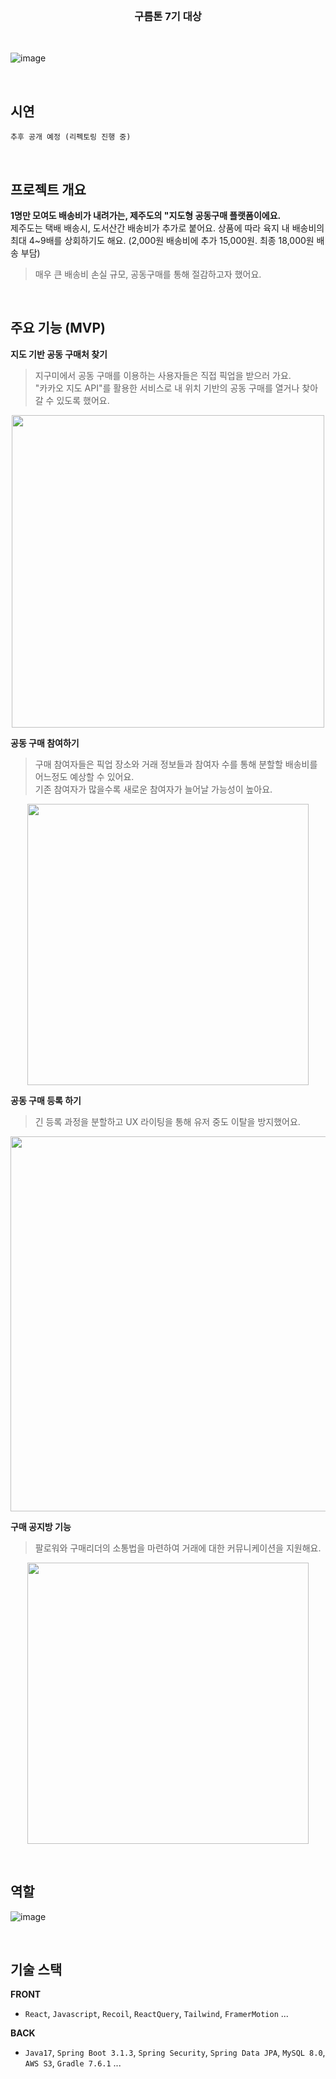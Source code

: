 <br />
<h3 align='center'>구름톤 7기 대상</h3>
<br />

![image](https://github.com/jigume/.github/assets/68184254/ce7cc7cb-656f-49f6-8601-4e043e7bae0d)

<br/>

## 시연
`추후 공개 예정 (리펙토링 진행 중)`

<br/>

## 프로젝트 개요
**1명만 모여도 배송비가 내려가는, 제주도의 "지도형 공동구매 플랫폼이에요.** <br/>
제주도는 택배 배송시, 도서산간 배송비가 추가로 붙어요. 상품에 따라 육지 내 배송비의 최대 4~9배를 상회하기도 해요. (2,000원 배송비에 추가 15,000원. 최종 18,000원 배송 부담) <br/>
> 매우 큰 배송비 손실 규모, 공동구매를 통해 절감하고자 했어요.

<br/>

## 주요 기능 (MVP)

**지도 기반 공동 구매처 찾기**
  
> 지구미에서 공동 구매를 이용하는 사용자들은 직접 픽업을 받으러 가요. <br/>
> "카카오 지도 API"를 활용한 서비스로 내 위치 기반의 공동 구매를 열거나 찾아갈 수 있도록 했어요.
<p align="center">
<img src="https://github.com/jigume/.github/assets/68184254/494f2a41-3b70-4c19-86bd-5ee9ef3a1f68.png" height="500px"> 
</p>

**공동 구매 참여하기**
> 구매 참여자들은 픽업 장소와 거래 정보들과 참여자 수를 통해 분할할 배송비를 어느정도 예상할 수 있어요. <br/>
> 기존 참여자가 많을수록 새로운 참여자가 늘어날 가능성이 높아요.
<p align="center">
<img src="https://github.com/jigume/.github/assets/68184254/6d613202-4e16-4aa4-87a6-8c0fbf8cc9eb.png" height="450px"> 
</p>

**공동 구매 등록 하기**
> 긴 등록 과정을 분할하고 UX 라이팅을 통해 유저 중도 이탈을 방지했어요.
<p align="center">
<img src="https://github.com/jigume/.github/assets/68184254/1f37d968-d2bb-4a48-b9bd-23ce6ec3a187.png" height="600px"> 
</p>

**구매 공지방 기능**
> 팔로워와 구매리더의 소통법을 마련하여 거래에 대한 커뮤니케이션을 지원해요.
<p align="center">
<img src="https://github.com/jigume/.github/assets/68184254/a9a8b1ca-7f1a-4bd6-a05f-c13eaf57cbe9.png" height="450px"> 
</p>

<br/>

## 역할
![image](https://github.com/jigume/.github/assets/68184254/67745c90-ef66-4bc9-8965-4aa9a311779c)

<br/>

## 기술 스택
**FRONT**
- `React`, `Javascript`, `Recoil`, `ReactQuery`, `Tailwind`, `FramerMotion` ...

**BACK**
- `Java17`, `Spring Boot 3.1.3`, `Spring Security`, `Spring Data JPA`, `MySQL 8.0`, `AWS S3`, `Gradle 7.6.1` ...
